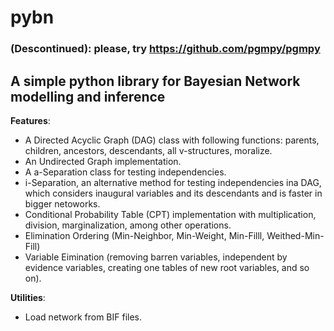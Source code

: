 # pybn
### (Descontinued): please, try https://github.com/pgmpy/pgmpy
## A simple python library for Bayesian Network modelling and inference

**Features**:
   * A Directed Acyclic Graph (DAG) class with following functions: parents, children, ancestors, descendants, all v-structures, moralize.
   * An Undirected Graph implementation.
   * A a-Separation class for testing independencies.
   * i-Separation, an alternative method for testing independencies ina  DAG, which considers inaugural variables and its descendants and is faster in bigger netoworks.
   * Conditional Probability Table (CPT) implementation with multiplication, division, marginalization, among other operations.
   * Elimination Ordering (Min-Neighbor, Min-Weight, Min-Filll, Weithed-Min-Fill)
   * Variable Eimination (removing barren variables, independent by evidence variables, creating one tables of new root variables, and so on).

**Utilities**:
   * Load network from BIF files.

